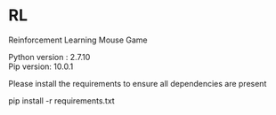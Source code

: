 # RL
Reinforcement Learning Mouse Game

Python version : 2.7.10<br>
Pip version: 10.0.1

Please install the requirements to ensure all dependencies are present

pip install -r requirements.txt
